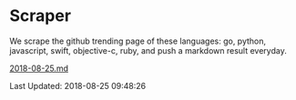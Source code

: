 # Scraper

We scrape the github trending page of these languages: go, python, javascript, swift, objective-c, ruby, and push a markdown result everyday.

[2018-08-25.md](https://github.com/henson/Scraper/blob/master/2018-08-25.md)

Last Updated: 2018-08-25 09:48:26